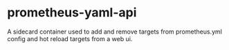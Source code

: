 # prometheus-yaml-api
 
A sidecard container used to add and remove targets from prometheus.yml config and hot reload targets from a web ui.
